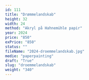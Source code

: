 ```yaml
---
id: 111
title: "Drømmelandskab"
height: 32
width: 24
method: "Akryl på Hahnemühle papir"
year: 2024
price: "850"
exPrice: "850"
status: ""
fileName: "2024-droemmelandskab.jpg"
medie: "paperpainting"
draft: "True"
slug: "droemmelandskab"
weight: "340"
---
```

